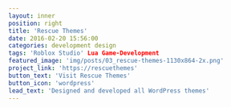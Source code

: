 ```yaml
---
layout: inner
position: right
title: 'Rescue Themes'
date: 2016-02-20 15:56:00
categories: development design
tags: 'Roblox Studio' Lua Game-Development
featured_image: 'img/posts/03_rescue-themes-1130x864-2x.png'
project_link: 'https://rescuethemes'
button_text: 'Visit Rescue Themes'
button_icon: 'wordpress'
lead_text: 'Designed and developed all WordPress themes'
---
```

